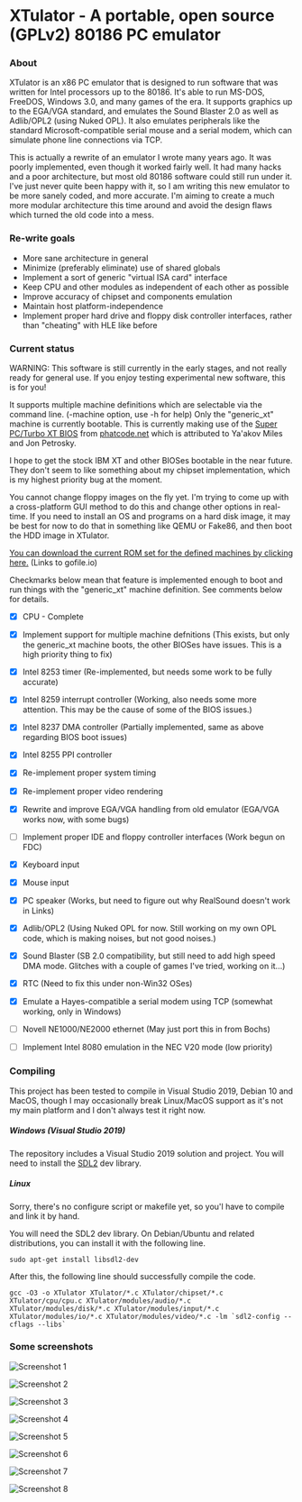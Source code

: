 # XTulator - A portable, open source (GPLv2) 80186 PC emulator

### About

XTulator is an x86 PC emulator that is designed to run software that was written for Intel processors up to the 80186. It's able to run MS-DOS, FreeDOS, Windows 3.0, and many games of the era. It supports graphics up to the EGA/VGA standard, and emulates the Sound Blaster 2.0 as well as Adlib/OPL2 (using Nuked OPL). It also emulates peripherals like the standard Microsoft-compatible serial mouse and a serial modem, which can simulate phone line connections via TCP.

This is actually a rewrite of an emulator I wrote many years ago. It was poorly implemented, even though it worked fairly well. It had many hacks and a poor architecture, but most old 80186 software could still run under it. I've just never quite been happy with it, so I am writing this new emulator to be more sanely coded, and more accurate. I'm aiming to create a much more modular architecture this time around and avoid the design flaws which turned the old code into a mess.

### Re-write goals

- More sane architecture in general
- Minimize (preferably eliminate) use of shared globals
- Implement a sort of generic "virtual ISA card" interface
- Keep CPU and other modules as independent of each other as possible
- Improve accuracy of chipset and components emulation
- Maintain host platform-independence
- Implement proper hard drive and floppy disk controller interfaces, rather than "cheating" with HLE like before

### Current status

WARNING: This software is still currently in the early stages, and not really ready for general use. If you enjoy testing experimental new software, this is for you!

It supports multiple machine definitions which are selectable via the command line. (-machine option, use -h for help) Only the "generic_xt" machine is currently bootable. This is currently making use of the [Super PC/Turbo XT BIOS](http://www.phatcode.net/downloads.php?id=101) from [phatcode.net](http://www.phatcode.net) which is attributed to Ya'akov Miles and Jon Petrosky.

I hope to get the stock IBM XT and other BIOSes bootable in the near future. They don't seem to like something about my chipset implementation, which is my highest priority bug at the moment.

You cannot change floppy images on the fly yet. I'm trying to come up with a cross-platform GUI method to do this and change other options in real-time. If you need to install an OS and programs on a hard disk image, it may be best for now to do that in something like QEMU or Fake86, and then boot the HDD image in XTulator.

[You can download the current ROM set for the defined machines by clicking here.](https://gofile.io/d/HDBU6i) (Links to gofile.io)

Checkmarks below mean that feature is implemented enough to boot and run things with the "generic_xt" machine definition. See comments below for details.

- [x] CPU - Complete
- [x] Implement support for multiple machine defnitions (This exists, but only the generic_xt machine boots, the other BIOSes have issues. This is a high priority thing to fix)
- [x] Intel 8253 timer (Re-implemented, but needs some work to be fully accurate)
- [x] Intel 8259 interrupt controller (Working, also needs some more attention. This may be the cause of some of the BIOS issues.)
- [x] Intel 8237 DMA controller (Partially implemented, same as above regarding BIOS boot issues)
- [x] Intel 8255 PPI controller
- [x] Re-implement proper system timing
- [x] Re-implement proper video rendering
- [x] Rewrite and improve EGA/VGA handling from old emulator (EGA/VGA works now, with some bugs)
- [ ] Implement proper IDE and floppy controller interfaces (Work begun on FDC)
- [x] Keyboard input
- [x] Mouse input
- [x] PC speaker (Works, but need to figure out why RealSound doesn't work in Links)
- [x] Adlib/OPL2 (Using Nuked OPL for now. Still working on my own OPL code, which is making noises, but not good noises.)
- [x] Sound Blaster (SB 2.0 compatibility, but still need to add high speed DMA mode. Glitches with a couple of games I've tried, working on it...)
- [x] RTC (Need to fix this under non-Win32 OSes)
- [x] Emulate a Hayes-compatible a serial modem using TCP (somewhat working, only in Windows)
- [ ] Novell NE1000/NE2000 ethernet (May just port this in from Bochs)
- [ ] Implement Intel 8080 emulation in the NEC V20 mode (low priority)


### Compiling

This project has been tested to compile in Visual Studio 2019, Debian 10 and MacOS, though I may occasionally break Linux/MacOS support as it's not my main platform and I don't always test it right now.

##### Windows (Visual Studio 2019)

The repository includes a Visual Studio 2019 solution and project. You will need to install the [SDL2](http://www.libsdl.org) dev library.

##### Linux

Sorry, there's no configure script or makefile yet, so you'l have to compile and link it by hand.

You will need the SDL2 dev library. On Debian/Ubuntu and related distributions, you can install it with the following line.

<pre><code>sudo apt-get install libsdl2-dev</code></pre>

After this, the following line should successfully compile the code.

<pre><code>gcc -O3 -o XTulator XTulator/*.c XTulator/chipset/*.c XTulator/cpu/cpu.c XTulator/modules/audio/*.c XTulator/modules/disk/*.c XTulator/modules/input/*.c XTulator/modules/io/*.c XTulator/modules/video/*.c -lm `sdl2-config --cflags --libs`</code></pre>


### Some screenshots

![Screenshot 1](https://i.imgur.com/Qkut2rl.png)

![Screenshot 2](https://i.imgur.com/uEgW0WN.png)

![Screenshot 3](https://i.imgur.com/JCkGRdO.png)

![Screenshot 4](https://i.imgur.com/69z2BwQ.png)

![Screenshot 5](https://i.imgur.com/ieLk41s.png)

![Screenshot 6](https://i.imgur.com/0CGsd1F.png)

![Screenshot 7](https://i.imgur.com/wKKxrFj.png)

![Screenshot 8](https://i.imgur.com/CvfuGic.png)
